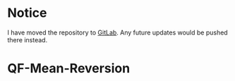 # Notice

I have moved the repository to [GitLab](https://gitlab.com/). Any future updates would be 
pushed there instead. 

# QF-Mean-Reversion
